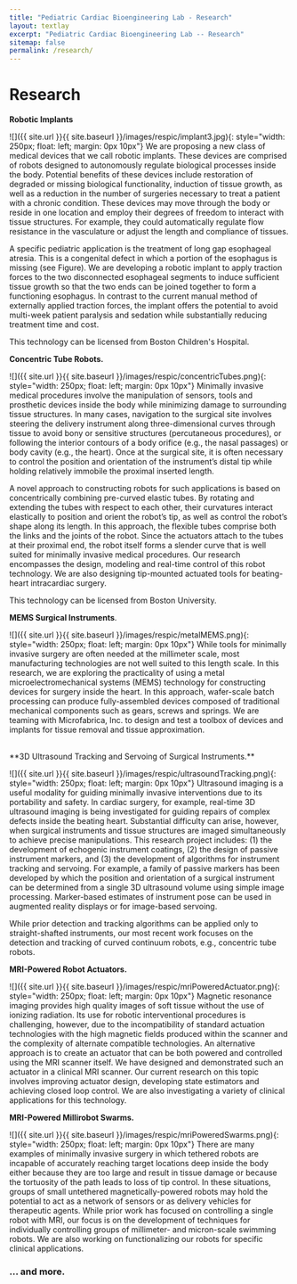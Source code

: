 ```yaml
---
title: "Pediatric Cardiac Bioengineering Lab - Research"
layout: textlay
excerpt: "Pediatric Cardiac Bioengineering Lab -- Research"
sitemap: false
permalink: /research/
---
```


# Research

**Robotic Implants** 

![]({{ site.url }}{{ site.baseurl }}/images/respic/implant3.jpg){: style="width: 250px; float: left; margin: 0px  10px"}
We are proposing a new class of medical devices that we call robotic implants. These devices are comprised of robots designed to autonomously regulate biological processes inside the body. Potential benefits of these devices include restoration of degraded or missing biological functionality, induction of tissue growth, as well as a reduction in the number of surgeries necessary to treat a patient with a chronic condition. These devices may move through the body or reside in one location and employ their degrees of freedom to interact with tissue structures. For example, they could automatically regulate flow resistance in the vasculature or adjust the length and compliance of tissues.


A specific pediatric application is the treatment of long gap esophageal atresia. This is a congenital defect in which a portion of the esophagus is missing (see Figure). We are developing a robotic implant to apply traction forces to the two disconnected esophageal segments to induce sufficient tissue growth so that the two ends can be joined together to form a functioning esophagus. In contrast to the current manual method of externally applied traction forces, the implant offers the potential to avoid multi-week patient paralysis and sedation while substantially reducing treatment time and cost.


This technology can be licensed from Boston Children's Hospital.




**Concentric Tube Robots.** 

![]({{ site.url }}{{ site.baseurl }}/images/respic/concentricTubes.png){: style="width: 250px; float: left; margin: 0px  10px"}
Minimally invasive medical procedures involve the manipulation of sensors, tools and prosthetic devices inside the body while minimizing damage to surrounding tissue structures. In many cases, navigation to the surgical site involves steering the delivery instrument along three-dimensional curves through tissue to avoid bony or sensitive structures (percutaneous procedures), or following the interior contours of a body orifice (e.g., the nasal passages) or body cavity (e.g., the heart). Once at the surgical site, it is often necessary to control the position and orientation of the instrument’s distal tip while holding relatively immobile the proximal inserted length.

A novel approach to constructing robots for such applications is based on concentrically combining pre-curved elastic tubes. By rotating and extending the tubes with respect to each other, their curvatures interact elastically to position and orient the robot’s tip, as well as control the robot’s shape along its length. In this approach, the flexible tubes comprise both the links and the joints of the robot. Since the actuators attach to the tubes at their proximal end, the robot itself forms a slender curve that is well suited for minimally invasive medical procedures. Our research encompasses the design, modeling and real-time control of this robot technology. We are also designing tip-mounted actuated tools for beating-heart intracardiac surgery.

This technology can be licensed from Boston University.




**MEMS Surgical Instruments**.

![]({{ site.url }}{{ site.baseurl }}/images/respic/metalMEMS.png){: style="width: 250px; float: left; margin: 0px  10px"}
While tools for minimally invasive surgery are often needed at the millimeter scale, most manufacturing technologies are not well suited to this length scale. In this research, we are exploring the practicality of using a metal microelectromechanical systems (MEMS) technology for constructing devices for surgery inside the heart. In this approach, wafer-scale batch processing can produce fully-assembled devices composed of traditional mechanical components such as gears, screws and springs. We are teaming with Microfabrica, Inc. to design and test a toolbox of devices and implants for tissue removal and tissue approximation.



<br />
**3D Ultrasound Tracking and Servoing of Surgical Instruments.** 

![]({{ site.url }}{{ site.baseurl }}/images/respic/ultrasoundTracking.png){: style="width: 250px; float: left; margin: 0px  10px"}
Ultrasound imaging is a useful modality for guiding minimally invasive interventions due to its portability and safety. In cardiac surgery, for example, real-time 3D ultrasound imaging is being investigated for guiding repairs of complex defects inside the beating heart. Substantial difficulty can arise, however, when surgical instruments and tissue structures are imaged simultaneously to achieve precise manipulations. This research project includes: (1) the development of echogenic instrument coatings, (2) the design of passive instrument markers, and (3) the development of algorithms for instrument tracking and servoing. For example, a family of passive markers has been developed by which the position and orientation of a surgical instrument can be determined from a single 3D ultrasound volume using simple image processing. Marker-based estimates of instrument pose can be used in augmented reality displays or for image-based servoing.

While prior detection and tracking algorithms can be applied only to straight-shafted instruments, our most recent work focuses on the detection and tracking of curved continuum robots, e.g., concentric tube robots.




**MRI-Powered Robot Actuators.**  

![]({{ site.url }}{{ site.baseurl }}/images/respic/mriPoweredActuator.png){: style="width: 250px; float: left; margin: 0px  10px"}
Magnetic resonance imaging provides high quality images of soft tissue without the use of ionizing radiation. Its use for robotic interventional procedures is challenging, however, due to the incompatibility of standard actuation technologies with the high magnetic fields produced within the scanner and the complexity of alternate compatible technologies. An alternative approach is to create an actuator that can be both powered and controlled using the MRI scanner itself. We have designed and demonstrated such an actuator in a clinical MRI scanner. Our current research on this topic involves improving actuator design, developing state estimators and achieving closed loop control. We are also investigating a variety of clinical applications for this technology.




**MRI-Powered Millirobot Swarms.** 

![]({{ site.url }}{{ site.baseurl }}/images/respic/mriPoweredSwarms.png){: style="width: 250px; float: left; margin: 0px  10px"}
There are many examples of minimally invasive surgery in which tethered robots are incapable of accurately reaching target locations deep inside the body either because they are too large and result in tissue damage or because the tortuosity of the path leads to loss of tip control. In these situations, groups of small untethered magnetically-powered robots may hold the potential to act as a network of sensors or as delivery vehicles for therapeutic agents. While prior work has focused on controlling a single robot with MRI, our focus is on the development of techniques for individually controlling groups of millimeter- and micron-scale swimming robots. We are also working on functionalizing our robots for specific clinical applications.


### ... and more.
